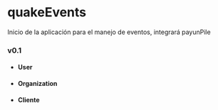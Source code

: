 # quakeEvents

Inicio de la aplicación para el manejo de eventos, integrará payunPile

### v0.1
* #### User
* #### Organization
* #### Cliente

